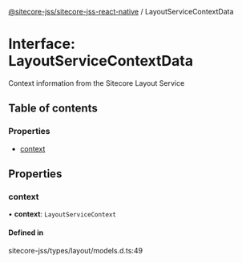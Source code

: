 [@sitecore-jss/sitecore-jss-react-native](../README.md) / LayoutServiceContextData

# Interface: LayoutServiceContextData

Context information from the Sitecore Layout Service

## Table of contents

### Properties

- [context](LayoutServiceContextData.md#context)

## Properties

### context

• **context**: `LayoutServiceContext`

#### Defined in

sitecore-jss/types/layout/models.d.ts:49
